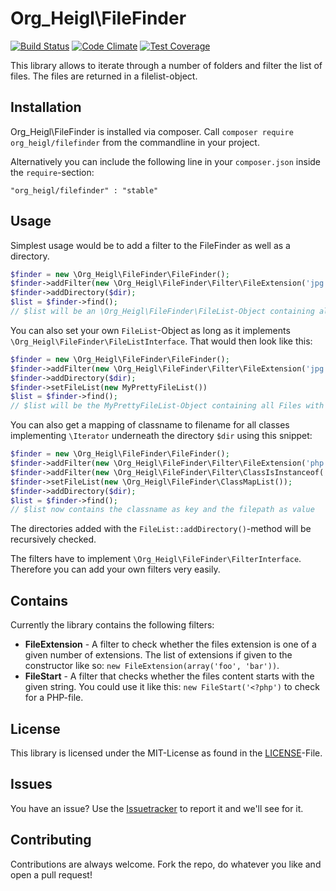 # Org_Heigl\FileFinder

[![Build Status](https://travis-ci.org/heiglandreas/OrgHeiglFileFinder.svg?branch=master)](https://travis-ci.org/heiglandreas/OrgHeiglFileFinder)
[![Code Climate](https://codeclimate.com/github/heiglandreas/OrgHeiglFileFinder/badges/gpa.svg)](https://codeclimate.com/github/heiglandreas/OrgHeiglFileFinder)
[![Test Coverage](https://codeclimate.com/github/heiglandreas/OrgHeiglFileFinder/badges/coverage.svg)](https://codeclimate.com/github/heiglandreas/OrgHeiglFileFinder)

This library allows to iterate through a number of folders and filter the list of files. The files are returned in a filelist-object.

## Installation

Org_Heigl\FileFinder is installed via composer. Call ```composer require org_heigl/filefinder``` from the commandline in your project.

Alternatively you can include the following line in your ```composer.json``` inside the ```require```-section:

    "org_heigl/filefinder" : "stable"

## Usage

Simplest usage would be to add a filter to the FileFinder as well as a directory.

```php
$finder = new \Org_Heigl\FileFinder\FileFinder();
$finder->addFilter(new \Org_Heigl\FileFinder\Filter\FileExtension('jpg'));
$finder->addDirectory($dir);
$list = $finder->find();
// $list will be an \Org_Heigl\FileFinder\FileList-Object containing all Files with the extension 'jpg' inside ```$dir```
```

You can also set your own ```FileList```-Object as long as it implements
```\Org_Heigl\FileFinder\FileListInterface```. That would then look like this:

```php
$finder = new \Org_Heigl\FileFinder\FileFinder();
$finder->addFilter(new \Org_Heigl\FileFinder\Filter\FileExtension('jpg'));
$finder->addDirectory($dir);
$finder->setFileList(new MyPrettyFileList())
$list = $finder->find();
// $list will be the MyPrettyFileList-Object containing all Files with the extension 'jpg' inside ```$dir```
```

You can also get a mapping of classname to filename for all classes implementing ```\Iterator``` underneath the directory ```$dir``` using this snippet:

```php
$finder = new \Org_Heigl\FileFinder\FileFinder();
$finder->addFilter(new \Org_Heigl\FileFinder\Filter\FileExtension('php'));
$finder->addFilter(new \Org_Heigl\FileFinder\Filter\ClassIsInstanceof('\Iterator'));
$finder->setFileList(new \Org_Heigl\FileFinder\ClassMapList());
$finder->addDirectory($dir);
$list = $finder->find();
// $list now contains the classname as key and the filepath as value
```

The directories added with the ```FileList::addDirectory()```-method will be recursively checked.

The filters have to implement ```\Org_Heigl\FileFinder\FilterInterface```. Therefore you can add your own filters very easily.

## Contains

Currently the library contains the following filters:

* **FileExtension** - A filter to check whether the files extension is one of a given number of extensions. The list of extensions if given to the constructor like so: ```new FileExtension(array('foo', 'bar'))```.
* **FileStart** - A filter that checks whether the files content starts with the given string. You could use it like this: ```new FileStart('<?php')``` to check for a PHP-file.

## License

This library is licensed under the MIT-License as found in the [LICENSE](LICENSE)-File.

## Issues

You have an issue? Use the [Issuetracker](https://github.com/heiglandreas/OrgHeiglFileFinder/issues) to report it and we'll see for it.

## Contributing

Contributions are always welcome. Fork the repo, do whatever you like and open a pull request!

